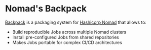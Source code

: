 # Nomad's Backpack

[Backpack](https://backpack.qm64.io) is a packaging system for
[Hashicorp Nomad](https://www.nomadproject.io) that allows to:

* Build reproducible Jobs across multiple Nomad clusters
* Install pre-configured Jobs from shared repositories
* Makes Jobs portable for complex CI/CD architectures

